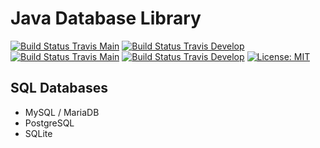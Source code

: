 # Java Database Library

[![Build Status Travis Main](https://img.shields.io/travis/com/ursinn/java-databaselib/main?logo=travis&label=build%20main)](https://travis-ci.com/ursinn/java-databaselib)
[![Build Status Travis Develop](https://img.shields.io/travis/com/ursinn/java-databaselib/develop?logo=travis&label=build%20develop)](https://travis-ci.com/ursinn/java-databaselib)
[![Build Status Travis Main](https://img.shields.io/jenkins/build?jobUrl=https%3A%2F%2Fci.filli-it.ch%2Fjob%2Fursinn%2Fjob%2Fjava-databaselib%2Fjob%2Fmain%2F&label=build%20main&logo=jenkins)](https://ci.filli-it.ch/job/ursinn/job/java-databaselib)
[![Build Status Travis Develop](https://img.shields.io/jenkins/build?jobUrl=https%3A%2F%2Fci.filli-it.ch%2Fjob%2Fursinn%2Fjob%2Fjava-databaselib%2Fjob%2Fdevelop%2F&label=build%20develop&logo=jenkins)](https://ci.filli-it.ch/job/ursinn/job/java-databaselib)
[![License: MIT](https://img.shields.io/github/license/ursinn/java-databaselib)](https://opensource.org/licenses/MIT)

## SQL Databases
- MySQL / MariaDB
- PostgreSQL
- SQLite
